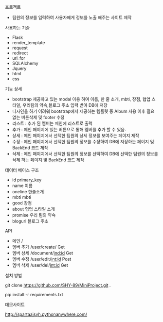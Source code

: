 프로젝트
 - 팀원의 정보를 입력하여 사용자에게 정보를 노출 해주는 사이트 제작

사용하는 기술
 - Flask
 - render_template
 - request
 - redirect
 - url_for
 - SQLAlchemy
 - Jquery
 - html
 - css

기능 상세
  - bootstrap 제공하고 있는 modal 이용 하여 이름, 한 줄 소개, mbti, 장점, 협업 스타일, 우리팀의 약속,블로그 주소 입력 받아 DB에 저장
  - 디자인을 하기 어려워 bootstrap에서 제공하는 템플릿 중 Album 사용 이후 필요 없는 버튼삭제 및 footer 수정
  - 리스트 : 추가 된 멤버는 메인에 리스트로 출력
  - 추가 : 메인 페이지에 있는 버튼으로 통해 멤버를 추가 할 수 있음.
  - 상세 : 메인 페이지에서 선택한 팀원의 상세 정보를 보여주는 페이지 제작
  - 수정 : 메인 페이지에서 선택한 팀원의 정보를 수정하여 DB에 저장하는 페이지 및 BackEnd 코드 제작
  - 삭제 : 메인 페이지에서 선택한 팀원의 정보를 선택하여 DB에 선택한 팀원의 정보를 삭제 하는 페이지 및 BackEnd 코드 제작

데이터 베이스 구조
  - id        primary_key
  - name      이름
  - oneline   한줄소개
  - mbti      mbti
  - good      장점
  - about     협업 스타일 소개
  - promise   우리 팀의 약속
  - blogurl    블로그 주소

API
  - 메인          /
  - 멤버 추가     /user/create/          Get
  - 멤버 상세     /document/<ind:id>     Get
  - 멤버 수정     /user/edit/<int:id>    Post
  - 멤버 삭제     /user/del/<int:id>     Get


설치 방법

git clone https://github.com/SHY-89/MiniProject.git .

pip install -r requirements.txt


데모사이트

http://spartaaisyh.pythonanywhere.com/
